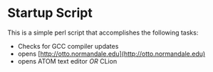 # Startup Script
This is a simple perl script that accomplishes the following tasks:
* Checks for GCC compiler updates
* opens [http://otto.normandale.edu](http://otto.normandale.edu)
* opens ATOM text editor *OR* CLion
